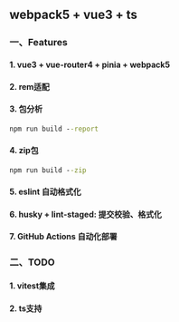 ## webpack5 + vue3 + ts

### 一、Features
#### 1. vue3 + vue-router4 + pinia + webpack5
#### 2. rem适配
#### 3. 包分析
```cmd
npm run build --report
```
#### 4. zip包
```cmd
npm run build --zip
```
#### 5. eslint 自动格式化
#### 6. husky + lint-staged: 提交校验、格式化
#### 7. GitHub Actions 自动化部署

### 二、TODO

#### 1. vitest集成
#### 2. ts支持

